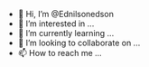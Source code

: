 - 👋 Hi, I’m @Ednilsonedson
- 👀 I’m interested in ...
- 🌱 I’m currently learning ...
- 💞️ I’m looking to collaborate on ...
- 📫 How to reach me ...

<!---
Ednilsonedson/Ednilsonedson is a ✨ special ✨ repository because its `README.md` (this file) appears on your GitHub profile.
You can click the Preview link to take a look at your changes.
--->
